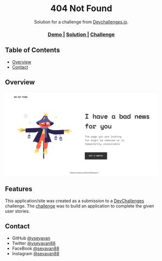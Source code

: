 <!-- Please update value in the {}  -->

<h1 align="center">404 Not Found</h1>

<div align="center">
   Solution for a challenge from  <a href="http://devchallenges.io" target="_blank">Devchallenges.io</a>.
</div>

<div align="center">
  <h3>
    <a href="https://yseyavan.github.io/404/">
      Demo
    </a>
    <span> | </span>
    <a href="https://github.com/yseyavan/404">
      Solution
    </a>
    <span> | </span>
    <a href="https://devchallenges.io/challenges/wBunSb7FPrIepJZAg0sY">
      Challenge
    </a>
  </h3>
</div>

<!-- TABLE OF CONTENTS -->

## Table of Contents

- [Overview](#overview)
- [Contact](#contact)

<!-- OVERVIEW -->

## Overview

![screenshot](https://github.com/yseyavan/404/blob/main/pre.png)

## Features

<!-- List the features of your application or follow the template. Don't share the figma file here :) -->

This application/site was created as a submission to a [DevChallenges](https://devchallenges.io/challenges) challenge. The [challenge](https://devchallenges.io/challenges/wBunSb7FPrIepJZAg0sY) was to build an application to complete the given user stories.


## Contact

- GitHub [@yseyavan](https://github.com/yseyavan)
- Twitter [@yseyavan88](https://twitter.com/yseyavan88)
- FaceBook [@seyavan88](https://www.facebook.com/seyavan88)
- Instagram [@seyavan88](https://www.instagram.com/seyavan88)

<script data-name="BMC-Widget" src="https://cdnjs.buymeacoffee.com/1.0.0/widget.prod.min.js" data-id="seyavan" data-description="Support me on Buy me a coffee!" data-message="Thank you for visiting. You can now buy me a Pizza!" data-color="#FF813F" data-position="" data-x_margin="18" data-y_margin="18"></script>
